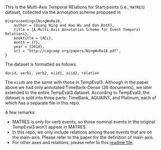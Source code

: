This is the Multi-Axis Temporal RElations for Start-points (i.e., `MATRES`) dataset, collected via the annotation scheme proposed in 

```
@inproceedings{NingWuRo18,
    author = {Qiang Ning and Hao Wu and Dan Roth},
    title = {A Multi-Axis Annotation Scheme for Event Temporal Relations},
    booktitle = {ACL},
    month = {7},
    year = {2018},
    url = "http://cogcomp.org/papers/NingWuRo18.pdf",
}
```

The dataset is formatted as follows.
```
docid, verb1, verb2, eiid1, eiid2, relation
```
The `eiid`s are the same with those in TempEval3. Although in the paper above we had only annotated TimeBank-Dense (36 documents), we later extended to the entire TempEval3 dataset. According to TempEval3, the dataset is split into three parts: TimeBank, AQUAINT, and Platinum, each of which has a separate file in this repo.

A few remarks:
- MATRES is only for verb events, so those nominal events in the original TempEval3 won't appear in MATRES.
- In this repo, we only include relations among those events that are on the main-axis. Please refer to the paper for the definition of main-axis.
- For other axes and relations, please refer to this [readme file](https://github.com/CogComp/MATRES/tree/master/rawdata).
